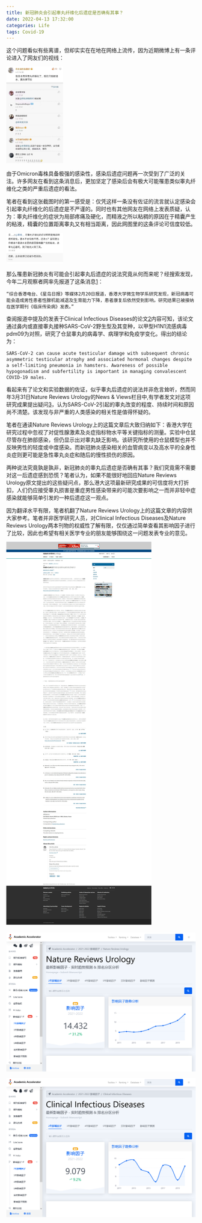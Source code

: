 ```yaml
---
title: 新冠肺炎会引起睾丸纤维化后遗症是否确有其事？
date: 2022-04-13 17:32:00
categories: Life
tags: Covid-19
---
```


这个问题看似有些离谱，但却实实在在地在网络上流传，因为近期微博上有一条评论进入了网友们的视线：
<!-- more -->

<img src="/images/微博评论1.jpg" width="30%" height="30%">

由于Omicron毒株具备极强的感染性，感染后遗症问题再一次受到了广泛的关注。许多网友在看到这条消息后，更加坚定了感染后会有极大可能罹患类似睾丸纤维化之类的严重后遗症的看法。

笔者在看到这张截图时的第一感受是：仅凭这样一条没有佐证的流言就认定感染会引起睾丸纤维化的后遗症是不严谨的。同时也有其他网友在网络上发表质疑，认为：睾丸纤维化的症状为局部疼痛及硬化，而精液之所以粘稠的原因在于精囊产生的粘液，精囊的位置距离睾丸又有相当距离，因此网图里的这条评论可信度较低。

<img src="/images/微博评论2.jpg" width="30%" height="30%">

那么罹患新冠肺炎有可能会引起睾丸后遗症的说法究竟从何而来呢？经搜索发现，今年二月观察者网率先报道了这条消息[1][1]：

```
“综合香港电台、《星岛日报》等媒体2月20日报道，香港大学微生物学系研究发现，新冠病毒可能会造成男性患者性腺机能减退及生育能力下降，患者康复后依然受到影响。研究结果已被接纳在医学期刊《临床传染病》发表。”
```

查阅报道中提及的发表于Clinical Infectious Diseases的论文[2][2]内容可知，该论文通过鼻内或直接睾丸接种SARS-CoV-2野生型及其变种，以甲型H1N1流感病毒pdm09为对照，研究了仓鼠睾丸的病毒学、病理学和免疫学变化。得出的结论为：

```
SARS-CoV-2 can cause acute testicular damage with subsequent chronic asymmetric testicular atrophy and associated hormonal changes despite a self-limiting pneumonia in hamsters. Awareness of possible hypogonadism and subfertility is important in managing convalescent COVID-19 males.
```

看起来有了论文和实验数据的佐证，似乎睾丸后遗症的说法并非危言耸听，然而同年3月31日Nature Reviews Urology的News & Views栏目中,有学者发文对这项研究成果提出疑问[3][3]，认为SARS-CoV-2引起的睾丸改变的程度、持续时间和原因尚不清楚。该发现与非严重的人类感染的相关性是值得怀疑的。

笔者在通读Nature Reviews Urology上的这篇文章后大致归纳如下：香港大学在研究过程中忽视了对促性腺激素及炎症指标物水平等关键指标的测量。实验中仓鼠尽管存在肺部感染，但仍显示出对睾丸缺乏影响。该研究所使用的仓鼠模型也并不反映男性的轻度或中度感染。而新冠肺炎感染相关的血管病变以及高水平的全身性炎症则更可能是急性睾丸炎症和随后的慢性损伤的原因。

两种说法究竟孰是孰非，新冠肺炎的睾丸后遗症是否确有其事？我们究竟需不需要对这一后遗症感到恐慌？笔者认为，如果不能很好地回应Nature Reviews Urology原文提出的这些疑问点，那么港大这项最新研究成果的可信度将大打折扣，人们仍应接受睾丸损害是重症男性感染带来的可能次要影响之一而并非轻中症感染就能够简单引发的一种后遗症这一观点。

因为翻译水平有限，笔者机翻了Nature Reviews Urology上的这篇文章的内容供大家参考。笔者并非医学研究人员，对Clinical Infectious Diseases及Nature Reviews Urology两本刊物的权威性了解有限，仅仅通过简单查看其影响因子进行了比较，因此也希望有相关医学专业的朋友能够围绕这一问题发表专业的意见。

![Is SARS-CoV-2-induced testicular damage in hamsters relevant](/images/Is%20SARS-CoV-2-induced%20testicular%20damage%20in%20hamsters%20relevant_www.nature.com.jpeg)

![Nature Reviews Urology影响因子](/images/Nature%20Reviews%20Urology影响因子.png)

![Clinical Infectious Diseases影响因子](/images/Clinical%20Infectious%20Diseases%E5%BD%B1%E5%93%8D%E5%9B%A0%E5%AD%90.png)


[1]: https://www.guancha.cn/politics/2022_02_21_627039.shtml "港大研究：新冠病毒可致男性患者睾丸萎缩、生育能力下降，康复后仍受影响"
[2]: https://doi.org/10.1093/cid/ciac142 "Severe acute respiratory syndrome coronavirus 2 (SARS-CoV-2) infections by intranasal or testicular inoculation induces testicular damage preventable by vaccination in golden Syrian hamsters"
[3]: https://www.nature.com/articles/s41585-022-00589-y "Is SARS-CoV-2-induced testicular damage in hamsters relevant?"